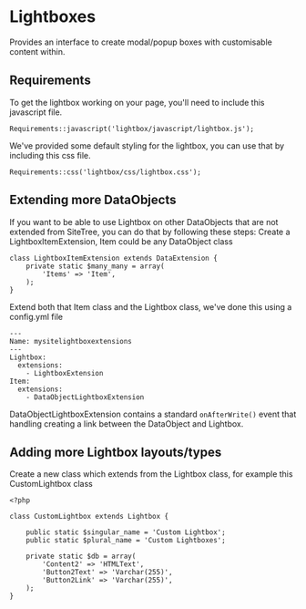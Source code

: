 # Lightboxes

Provides an interface to create modal/popup boxes with customisable content within.

## Requirements

To get the lightbox working on your page, you'll need to include this javascript file.
```
Requirements::javascript('lightbox/javascript/lightbox.js');
```

We've provided some default styling for the lightbox, you can use that by including this css file.
```
Requirements::css('lightbox/css/lightbox.css');
```

## Extending more DataObjects
If you want to be able to use Lightbox on other DataObjects that are not extended from SiteTree, you can do that by following these steps:
Create a LightboxItemExtension, Item could be any DataObject class
```
class LightboxItemExtension extends DataExtension {
	private static $many_many = array(
		'Items' => 'Item',
	);
}
```

Extend both that Item class and the Lightbox class, we've done this using a config.yml file
```
---
Name: mysitelightboxextensions
---
Lightbox:
  extensions:
    - LightboxExtension
Item:
  extensions:
    - DataObjectLightboxExtension
```

DataObjectLightboxExtension contains a standard `onAfterWrite()` event that handling creating a link between the DataObject and Lightbox.

## Adding more Lightbox layouts/types

Create a new class which extends from the Lightbox class, for example this CustomLightbox class
```
<?php

class CustomLightbox extends Lightbox {

	public static $singular_name = 'Custom Lightbox';
	public static $plural_name = 'Custom Lightboxes';

	private static $db = array(
		'Content2' => 'HTMLText',
		'Button2Text' => 'Varchar(255)',
		'Button2Link' => 'Varchar(255)',
	);
}
```